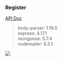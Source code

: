 ### Register
[API Doc](https://github.com/TienOUC/Register/blob/master/Register/doc/index.html)   

> body-parser: 1.19.0   
> express: 4.17.1   
> mongoose: 5.7.4   
> nodemailer: 6.3.1   

![](https://tva1.sinaimg.cn/large/006y8mN6ly1g7uho0gka6j31de0u0aeg.jpg)